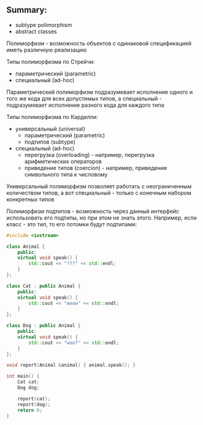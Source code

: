 ## Summary: ##

- subtype polimorphism
- abstract classes

Полиморфизм - возможность объектов с одинаковой спецификацией иметь различную реализацию

Типы полиморфизма по Стрейчи:

- параметрический (parametric)
- специальный (ad-hoc)

Параметрический полиморфизм подразумевает исполнение одного и того же кода для всех допустимых типов, а специальный - подразумевает исполнение разного кода для каждого типа

Типы полиморфизма по Карделли:

- универсальный (universal)
   - параметрический (parametric)
   - подтипов (subtype)
- специальный (ad-hoc)
   - перегрузка (overloading) - например, перегрузка арифметических операторов
   - приведение типов (coercion) - например, приведение символьного типа к числовому

Универсальный полиморфизм позволяет работать с неограниченным количеством типов, а вот специальный - только с конечным набором конкретных типов

Полиморфизм подтипов - возможность через данный интерфейс использовать его подтипы, но при этом не знать этого. Например, если класс - это тип, то его потомки будут подтипами:

``` cpp
#include <iostream>

class Animal {
	public:
	virtual void speak() {
		std::cout << "???" << std::endl;
	}
};

class Cat : public Animal {
	public:
	virtual void speak() {
		std::cout << "meow" << std::endl;
	}
};

class Dog : public Animal {
	public:
	virtual void speak() {
		std::cout << "woof" << std::endl;
	}
};

void report(Animal &animal) { animal.speak(); }

int main() {
	Cat cat;
	Dog dog;

	report(cat);
	report(dog);
	return 0;
}
```
